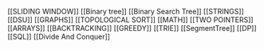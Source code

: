 [[SLIDING WINDOW]]
[[Binary tree]]
[[Binary Search Tree]]
[[STRINGS]]
[[DSU]]
[[GRAPHS]]
[[TOPOLOGICAL SORT]]
[[MATH]]
[[TWO POINTERS]]
[[ARRAYS]]
[[BACKTRACKING]]
[[GREEDY]]
[[TRIE]]
[[SegmentTree]]
[[DP]]
[[SQL]]
[[Divide And Conquer]]
